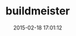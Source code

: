 ---
layout: post
title:  "buildmeister"
repo:   "onehub/buildmeister"
date:   2015-02-18 17:01:12
gemurl: http://github.com/onehub/buildmeister
---